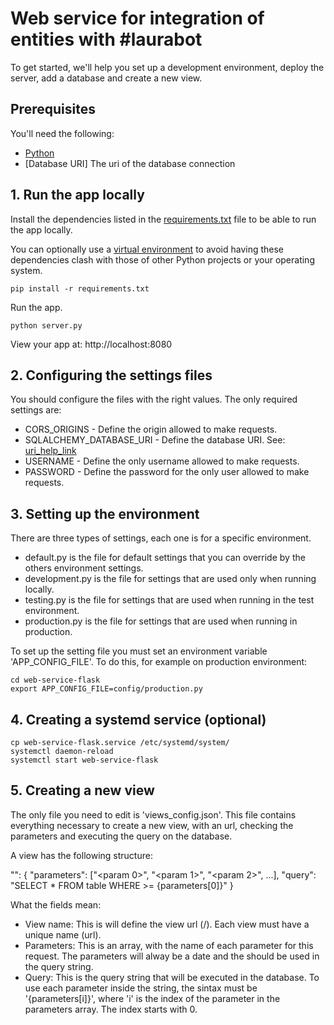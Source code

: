 # Web service for integration of entities with #laurabot

To get started, we'll help you set up a development environment, deploy the server, add a database and create a new view.


## Prerequisites

You'll need the following:
* [Python](https://www.python.org/downloads/)
* [Database URI] The uri of the database connection



## 1. Run the app locally

Install the dependencies listed in the [requirements.txt](https://pip.readthedocs.io/en/stable/user_guide/#requirements-files) file to be able to run the app locally.

You can optionally use a [virtual environment](https://packaging.python.org/installing/#creating-and-using-virtual-environments) to avoid having these dependencies clash with those of other Python projects or your operating system.
  ```
pip install -r requirements.txt
  ```

Run the app.
  ```
python server.py
  ```

 View your app at: http://localhost:8080



## 2. Configuring the settings files

You should configure the files with the right values.
The only required settings are:
  - CORS_ORIGINS - Define the origin allowed to make requests.
  - SQLALCHEMY_DATABASE_URI - Define the database URI. See: [uri_help_link](https://flask-sqlalchemy.pocoo.org/2.2/config/#connection-uri-format)
  - USERNAME - Define the only username allowed to make requests.
  - PASSWORD - Define the password for the only user allowed to make requests.



## 3. Setting up the environment

There are three types of settings, each one is for a specific environment.
  - default.py is the file for default settings that you can override by the others environment settings.
  - development.py is the file for settings that are used only when running locally.
  - testing.py is the file for settings that are used when running in the test environment.
  - production.py is the file for settings that are used when running in production.

To set up the setting file you must set an environment variable 'APP_CONFIG_FILE'.
To do this, for example on production environment:
  ```
cd web-service-flask
export APP_CONFIG_FILE=config/production.py
  ```



## 4. Creating a systemd service (optional)

```
cp web-service-flask.service /etc/systemd/system/
systemctl daemon-reload
systemctl start web-service-flask
```



## 5. Creating a new view

The only file you need to edit is 'views_config.json'. This file contains everything necessary to create a new view, with an url, checking the parameters and executing the query on the database.

A view has the following structure:

"<view name>": {
    "parameters": ["<param 0>", "<param 1>", "<param 2>", ...],
    "query": "SELECT * FROM table WHERE <column field> >= {parameters[0]}"
}

What the fields mean:
  - View name: This is will define the view url (/<view name>). Each view must have a unique name (url).
  - Parameters: This is an array, with the name of each parameter for this request. The parameters will alway be a date and the should be used in the query string.
  - Query: This is the query string that will be executed in the database. To use each parameter inside the string, the sintax must be '{parameters[i]}', where 'i' is the index of the parameter in the parameters array. The index starts with 0.  

